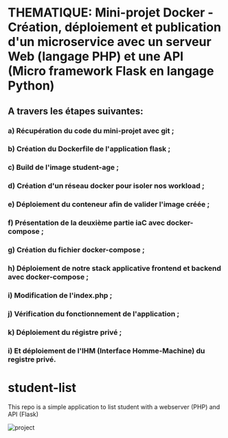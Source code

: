# THEMATIQUE: Mini-projet Docker - Création, déploiement et publication d'un microservice avec un serveur Web (langage PHP) et une API (Micro framework Flask en langage Python) 

## A travers les étapes suivantes:
### a) Récupération du code du mini-projet avec git ;
### b) Création du Dockerfile de l'application flask ;
### c) Build de l'image student-age ;
### d) Création d'un réseau docker pour isoler nos workload ;
### e) Déploiement du conteneur afin de valider l'image créée ;
### f) Présentation de la deuxième partie iaC avec docker-compose ;
### g) Création du fichier docker-compose ;
### h) Déploiement de notre stack applicative frontend et backend avec docker-compose ;
### i) Modification de l'index.php ;
### j) Vérification du fonctionnement de l'application ;
### k) Déploiement du régistre privé ;
### i) Et déploiement de l'IHM (Interface Homme-Machine) du registre privé.

# student-list 
This repo is a simple application to list student with a webserver (PHP) and API (Flask)

![project](https://user-images.githubusercontent.com/18481009/84582395-ba230b00-adeb-11ea-9453-22ed1be7e268.jpg)

